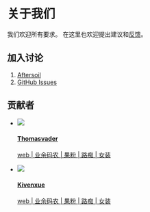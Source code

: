 # 关于我们

我们欢迎所有要求。 在这里也欢迎提出建议和<a href="https://github.com/Aftersoil/Aftersoil-wiki/issues" target="_blank">反馈</a>。

## 加入讨论

1. <a href="https://github.com/Aftersoil/" target="_blank">Aftersoil</a>
2. <a href="https://github.com/Aftersoil/Aftersoil-wiki/issues" target="_blank">GitHub Issues</a>

## 贡献者

<ul id="list">
  <li class="list-item">
    <a href="https://github.com/Thomasvader" title="Open in GitHub https://github.com/Thomasvader" target="_blank" class="item-h" data-url="https://github.com/Thomasvader">
      <img src="https://avatars3.githubusercontent.com/u/44936398?s=96&v=4" data-img="https://avatars3.githubusercontent.com/u/44936398?s=96&v=4">
      <h4 title="Thomasvader">Thomasvader</h4>
      <p title="web | 业余码农 | 果粉 | 路痴 | 女装">web | 业余码农 | 果粉 | 路痴 | 女装</p>
    </a>
  </li>
  <li class="list-item">
    <a href="https://github.com/Kivenxue" title="Open in GitHub https://github.com/Kivenxue" target="_blank" class="item-h" data-url="https://github.com/Kivenxue">
      <img src="https://avatars3.githubusercontent.com/u/48984085?s=96&v=4" data-img="https://avatars3.githubusercontent.com/u/48984085?s=96&v=4">
      <h4 title="Kivenxue">Kivenxue</h4>
      <p title="web | 业余码农 | 果粉 | 路痴 | 女装">web | 业余码农 | 果粉 | 路痴 | 女装</p>
    </a>
  </li>
</ul>
